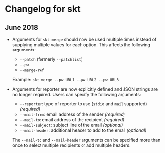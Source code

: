 # Changelog for skt

## June 2018

* Arguments for `skt merge` should now be used multiple times instead of
  supplying multiple values for each option. This affects the following
  arguments:

  * `--patch` (formerly `--patchlist`)
  * `--pw`
  * `--merge-ref`

  Example: `skt merge --pw URL1 --pw URL2 --pw URL3`

* Arguments for reporter are now explicitly defined and JSON strings are no
  longer required. Users can specify the following arguments:

  * `--reporter`: type of reporter to use (`stdio` and `mail` supported)
    *(required)*
  * `--mail-from`: email address of the sender *(required)*
  * `--mail-to`: email address of the recipient *(required)*
  * `--mail-subject`: subject line of the email *(optional)*
  * `--mail-header`: additional header to add to the email *(optional)*

  The `--mail-to` and `--mail-header` arguments can be specified more than once to select multiple recipients or add multiple headers.
